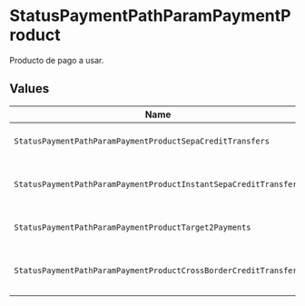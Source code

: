 # StatusPaymentPathParamPaymentProduct

Producto de pago a usar.


## Values

| Name                                                             | Value                                                            |
| ---------------------------------------------------------------- | ---------------------------------------------------------------- |
| `StatusPaymentPathParamPaymentProductSepaCreditTransfers`        | sepa-credit-transfers                                            |
| `StatusPaymentPathParamPaymentProductInstantSepaCreditTransfers` | instant-sepa-credit-transfers                                    |
| `StatusPaymentPathParamPaymentProductTarget2Payments`            | target-2-payments                                                |
| `StatusPaymentPathParamPaymentProductCrossBorderCreditTransfers` | cross-border-credit-transfers                                    |